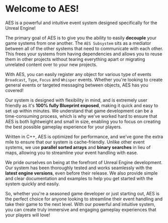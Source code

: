 # Welcome to AES!

AES is a powerful and intuitive event system designed specifically for the Unreal Engine!

The primary goal of AES is to give you the ability to easily **decouple** your game systems from one another. The `AES Subsystem` sits as a mediator between all of the other systems that need to communicate with each other. This frees your systems from having dependencies and allows you to reuse them in other projects without tearing everything apart or migrating unrelated content over to your new projects.

With AES, you can easily register any object for various type of events `Broadcast`, `Type`, `Focus` and `Whisper` events. Whether you're looking to create general events or targeted messaging between objects, AES has you covered!

Our system is designed with flexibility in mind, and is extremely user friendly as it's **100% fully Blueprint exposed**, making it quick and easy to set up within minutes. We understand that game development can be a time-consuming process, which is why we've worked hard to ensure that AES is both lightweight and small in size, enabling you to focus on creating the best possible gameplay experience for your players.

Written in C++, AES is optimized for performance, and we've gone the extra mile to ensure that our system is cache-friendly. Unlike other event systems, we use **parallel sorted arrays** and **binary searches** in lieu of maps, allowing you to streamline your event handling with ease.

We pride ourselves on being at the forefront of Unreal Engine development. Our system has been thoroughly tested and works seamlessly with the **latest engine versions**, even before their release. We also provide simple and clear documentation and examples to help you get started with the system quickly and easily.

So, whether you're a seasoned game developer or just starting out, AES is the perfect choice for anyone looking to streamline their event handling and take their game to the next level. With our powerful and intuitive system, you can create truly immersive and engaging gameplay experiences that your players will love!